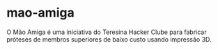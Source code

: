 # mao-amiga
O Mão Amiga é uma iniciativa do Teresina Hacker Clube para fabricar próteses de membros superiores de baixo custo usando impressão 3D. 
